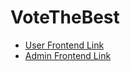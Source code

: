 # VoteTheBest
- [User Frontend Link](https://poetic-crumble-adb238.netlify.app/)
- [Admin Frontend Link](https://main--peppy-sherbet-a0460b.netlify.app/)
